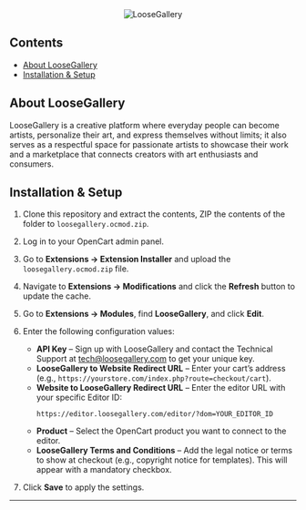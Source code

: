 <div align="center">
    <img src="https://www.loosegallery.com/wp-content/uploads/2025/05/logo.png" alt="LooseGallery">
</div>

## Contents

- [About LooseGallery](#about-loosegallery)
- [Installation & Setup](#Installation-and-setup)

## About LooseGallery

LooseGallery is a creative platform where everyday people can become artists, personalize their art, and express themselves without limits; it also serves as a respectful space for passionate artists to showcase their work and a marketplace that connects creators with art enthusiasts and consumers.

## Installation & Setup

1. Clone this repository and extract the contents, ZIP the contents of the folder to `loosegallery.ocmod.zip`.
2. Log in to your OpenCart admin panel.
3. Go to **Extensions → Extension Installer** and upload the `loosegallery.ocmod.zip` file.
4. Navigate to **Extensions → Modifications** and click the **Refresh** button to update the cache.
5. Go to **Extensions → Modules**, find **LooseGallery**, and click **Edit**.
6. Enter the following configuration values:
   - **API Key** – Sign up with LooseGallery and contact the Technical Support at tech@loosegallery.com to get your unique key.
   - **LooseGallery to Website Redirect URL** – Enter your cart’s address (e.g., `https://yourstore.com/index.php?route=checkout/cart`).
   - **Website to LooseGallery Redirect URL** – Enter the editor URL with your specific Editor ID:
     ```
     https://editor.loosegallery.com/editor/?dom=YOUR_EDITOR_ID
     ```
   - **Product** – Select the OpenCart product you want to connect to the editor.
   - **LooseGallery Terms and Conditions** – Add the legal notice or terms to show at checkout (e.g., copyright notice for templates). This will appear with a mandatory checkbox.

7. Click **Save** to apply the settings.

---